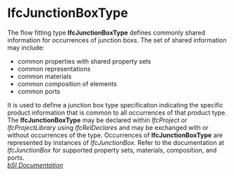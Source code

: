 IfcJunctionBoxType
==================
The flow fitting type **IfcJunctionBoxType** defines commonly shared
information for occurrences of junction boxs. The set of shared information
may include:  
  
* common properties with shared property sets  
* common representations  
* common materials  
* common composition of elements  
* common ports  
  
It is used to define a junction box type specification indicating the specific
product information that is common to all occurrences of that product type.
The **IfcJunctionBoxType** may be declared within _IfcProject_ or
_IfcProjectLibrary_ using _IfcRelDeclares_ and may be exchanged with or
without occurrences of the type. Occurrences of **IfcJunctionBoxType** are
represented by instances of _IfcJunctionBox_. Refer to the documentation at
_IfcJunctionBox_ for supported property sets, materials, composition, and
ports.  
[ _bSI
Documentation_](https://standards.buildingsmart.org/IFC/DEV/IFC4_2/FINAL/HTML/schema/ifcelectricaldomain/lexical/ifcjunctionboxtype.htm)


